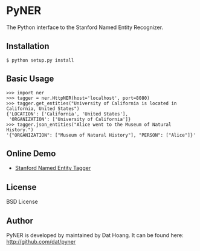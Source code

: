 # PyNER 

The Python interface to the Stanford Named Entity Recognizer.

## Installation

    $ python setup.py install

## Basic Usage

    >>> import ner
    >>> tagger = ner.HttpNER(host='localhost', port=8080)
    >>> tagger.get_entities("University of California is located in California, United States")
    {'LOCATION': ['California', 'United States'],
     'ORGANIZATION': ['University of California']}
    >>> tagger.json_entities("Alice went to the Museum of Natural History.")
    '{"ORGANIZATION": ["Museum of Natural History"], "PERSON": ["Alice"]}'

## Online Demo

* [Stanford Named Entity Tagger](http://nlp.stanford.edu:8080/ner/)

## License

BSD License

## Author

PyNER is developed by maintained by Dat Hoang.
It can be found here: http://github.com/dat/pyner

